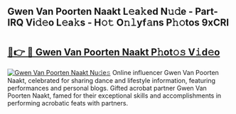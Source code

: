 ## Gwen Van Poorten  Naakt L𝚎a𝚔ed N𝚞𝚍e - Part-IRQ Vi𝚍𝚎o L𝚎a𝚔s - H𝚘𝚝 O𝚗𝚕yf𝚊ns P𝚑𝚘tos 9xCRI

# <h2><a href="http://kf66t6b.oniu.top/?m=Gwen+Van+Poorten++Naakt">🔗👉 🔴 Gwen Van Poorten  Naakt P𝚑ot𝚘𝚜 V𝚒d𝚎o</a></h2>

[![Gwen Van Poorten  Naakt Nu𝚍e𝚜](https://i.imgur.com/0qMVB7G.gif)](http://kf66t6b.oniu.top/?m=Gwen+Van+Poorten++Naakt)
Online influencer Gwen Van Poorten  Naakt, celebrated for sharing dance and lifestyle information, featuring performances and personal blogs. Gifted acrobat partner Gwen Van Poorten  Naakt, famed for their exceptional skills and accomplishments in performing acrobatic feats with partners.  
